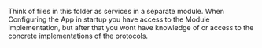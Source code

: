 Think of files in this folder as services in a separate module. When Configuring the App in startup you have access to the Module implementation, but after that you wont have knowledge of or access to the concrete implementations of the protocols.

